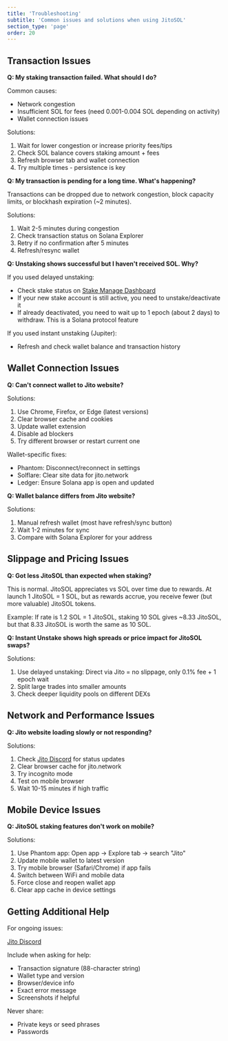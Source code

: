```yaml
---
title: 'Troubleshooting'
subtitle: 'Common issues and solutions when using JitoSOL'
section_type: 'page'
order: 20
---
```


## Transaction Issues

**Q: My staking transaction failed. What should I do?**

Common causes:
- Network congestion
- Insufficient SOL for fees (need 0.001-0.004 SOL depending on activity)
- Wallet connection issues

Solutions:
1. Wait for lower congestion or increase priority fees/tips
2. Check SOL balance covers staking amount + fees
3. Refresh browser tab and wallet connection
4. Try multiple times - persistence is key

**Q: My transaction is pending for a long time. What's happening?**

Transactions can be dropped due to network congestion, block capacity limits, or blockhash expiration (~2 minutes).

Solutions:
1. Wait 2-5 minutes during congestion
2. Check transaction status on Solana Explorer
3. Retry if no confirmation after 5 minutes
4. Refresh/resync wallet

**Q: Unstaking shows successful but I haven't received SOL. Why?**

If you used delayed unstaking:
- Check stake status on [Stake Manage Dashboard](https://www.jito.network/manage/)
- If your new stake account is still active, you need to unstake/deactivate it
- If already deactivated, you need to wait up to 1 epoch (about 2 days) to withdraw. This is a Solana protocol feature

If you used instant unstaking (Jupiter):
- Refresh and check wallet balance and transaction history

## Wallet Connection Issues

**Q: Can't connect wallet to Jito website?**

Solutions:
1. Use Chrome, Firefox, or Edge (latest versions)
2. Clear browser cache and cookies
3. Update wallet extension
4. Disable ad blockers
5. Try different browser or restart current one

Wallet-specific fixes:
- Phantom: Disconnect/reconnect in settings
- Solflare: Clear site data for jito.network
- Ledger: Ensure Solana app is open and updated

**Q: Wallet balance differs from Jito website?**

Solutions:
1. Manual refresh wallet (most have refresh/sync button)
2. Wait 1-2 minutes for sync
3. Compare with Solana Explorer for your address

## Slippage and Pricing Issues

**Q: Got less JitoSOL than expected when staking?**

This is normal. JitoSOL appreciates vs SOL over time due to rewards. At launch 1 JitoSOL = 1 SOL, but as rewards accrue, you receive fewer (but more valuable) JitoSOL tokens.

Example: If rate is 1.2 SOL = 1 JitoSOL, staking 10 SOL gives ~8.33 JitoSOL, but that 8.33 JitoSOL is worth the same as 10 SOL.

**Q: Instant Unstake shows high spreads or price impact for JitoSOL swaps?**

Solutions:
1. Use delayed unstaking: Direct via Jito = no slippage, only 0.1% fee + 1 epoch wait
2. Split large trades into smaller amounts
3. Check deeper liquidity pools on different DEXs

## Network and Performance Issues

**Q: Jito website loading slowly or not responding?**

Solutions:
1. Check [Jito Discord](https://discord.gg/jitocommunity) for status updates
2. Clear browser cache for jito.network
3. Try incognito mode
4. Test on mobile browser
5. Wait 10-15 minutes if high traffic

## Mobile Device Issues

**Q: JitoSOL staking features don't work on mobile?**

Solutions:
1. Use Phantom app: Open app → Explore tab → search "Jito"
2. Update mobile wallet to latest version
3. Try mobile browser (Safari/Chrome) if app fails
4. Switch between WiFi and mobile data
5. Force close and reopen wallet app
6. Clear app cache in device settings

## Getting Additional Help

For ongoing issues:

[Jito Discord](https://discord.gg/jitocommunity)

Include when asking for help:
- Transaction signature (88-character string)
- Wallet type and version
- Browser/device info
- Exact error message
- Screenshots if helpful

Never share:
- Private keys or seed phrases
- Passwords